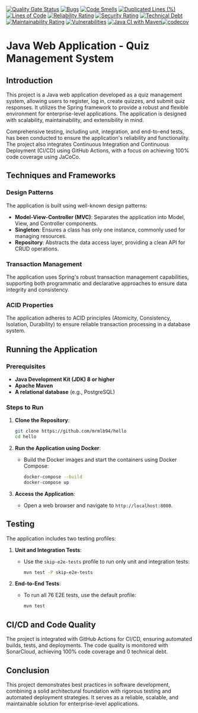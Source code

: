 [![Quality Gate Status](https://sonarcloud.io/api/project_badges/measure?project=mrmlb94_hello&metric=alert_status)](https://sonarcloud.io/summary/new_code?id=mrmlb94_hello)
[![Bugs](https://sonarcloud.io/api/project_badges/measure?project=mrmlb94_hello&metric=bugs)](https://sonarcloud.io/summary/new_code?id=mrmlb94_hello)
[![Code Smells](https://sonarcloud.io/api/project_badges/measure?project=mrmlb94_hello&metric=code_smells)](https://sonarcloud.io/summary/new_code?id=mrmlb94_hello)
[![Duplicated Lines (%)](https://sonarcloud.io/api/project_badges/measure?project=mrmlb94_hello&metric=duplicated_lines_density)](https://sonarcloud.io/summary/new_code?id=mrmlb94_hello)
[![Lines of Code](https://sonarcloud.io/api/project_badges/measure?project=mrmlb94_hello&metric=ncloc)](https://sonarcloud.io/summary/new_code?id=mrmlb94_hello)
[![Reliability Rating](https://sonarcloud.io/api/project_badges/measure?project=mrmlb94_hello&metric=reliability_rating)](https://sonarcloud.io/summary/new_code?id=mrmlb94_hello)
[![Security Rating](https://sonarcloud.io/api/project_badges/measure?project=mrmlb94_hello&metric=security_rating)](https://sonarcloud.io/summary/new_code?id=mrmlb94_hello)
[![Technical Debt](https://sonarcloud.io/api/project_badges/measure?project=mrmlb94_hello&metric=sqale_index)](https://sonarcloud.io/summary/new_code?id=mrmlb94_hello)
[![Maintainability Rating](https://sonarcloud.io/api/project_badges/measure?project=mrmlb94_hello&metric=sqale_rating)](https://sonarcloud.io/summary/new_code?id=mrmlb94_hello)
[![Vulnerabilities](https://sonarcloud.io/api/project_badges/measure?project=mrmlb94_hello&metric=vulnerabilities)](https://sonarcloud.io/summary/new_code?id=mrmlb94_hello)
[![Java CI with Maven](https://github.com/mrmlb94/hello/actions/workflows/maven.yml/badge.svg)](https://github.com/mrmlb94/hello/actions/workflows/maven.yml)[![codecov](https://codecov.io/github/mrmlb94/hello/branch/main/graph/badge.svg?token=UZPZ0UC5J3)](https://codecov.io/github/mrmlb94/hello)



# Java Web Application - Quiz Management System

## Introduction

This project is a Java web application developed as a quiz management system, allowing users to register, log in, create quizzes, and submit quiz responses. It utilizes the Spring framework to provide a robust and flexible environment for enterprise-level applications. The application is designed with scalability, maintainability, and extensibility in mind.

Comprehensive testing, including unit, integration, and end-to-end tests, has been conducted to ensure the application's reliability and functionality. The project also integrates Continuous Integration and Continuous Deployment (CI/CD) using GitHub Actions, with a focus on achieving 100% code coverage using JaCoCo.

## Techniques and Frameworks

### Design Patterns

The application is built using well-known design patterns:
- **Model-View-Controller (MVC)**: Separates the application into Model, View, and Controller components.
- **Singleton**: Ensures a class has only one instance, commonly used for managing resources.
- **Repository**: Abstracts the data access layer, providing a clean API for CRUD operations.

### Transaction Management

The application uses Spring's robust transaction management capabilities, supporting both programmatic and declarative approaches to ensure data integrity and consistency.

### ACID Properties

The application adheres to ACID principles (Atomicity, Consistency, Isolation, Durability) to ensure reliable transaction processing in a database system.

## Running the Application

### Prerequisites

- **Java Development Kit (JDK) 8 or higher**
- **Apache Maven**
- **A relational database** (e.g., PostgreSQL)

### Steps to Run

1. **Clone the Repository**:
    ```bash
    git clone https://github.com/mrmlb94/hello
    cd hello
    ```

2. **Run the Application using Docker**:
    - Build the Docker images and start the containers using Docker Compose:
        ```bash
        docker-compose --build
        docker-compose up
        ```

3. **Access the Application**:
    - Open a web browser and navigate to `http://localhost:8080`.

## Testing

The application includes two testing profiles:

1. **Unit and Integration Tests**:
    - Use the `skip-e2e-tests` profile to run only unit and integration tests:
        ```bash
        mvn test -P skip-e2e-tests
        ```

2. **End-to-End Tests**:
    - To run all 76 E2E tests, use the default profile:
        ```bash
        mvn test
        ```

## CI/CD and Code Quality

The project is integrated with GitHub Actions for CI/CD, ensuring automated builds, tests, and deployments. The code quality is monitored with SonarCloud, achieving 100% code coverage and 0 technical debt.

## Conclusion

This project demonstrates best practices in software development, combining a solid architectural foundation with rigorous testing and automated deployment strategies. It serves as a reliable, scalable, and maintainable solution for enterprise-level applications.
